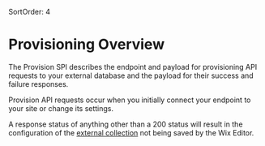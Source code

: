 SortOrder: 4
# Provisioning Overview

The  Provision SPI describes the endpoint and payload for provisioning API requests to your external database and the payload for their success and failure responses. 

Provision API requests occur when you initially connect your endpoint to your site or change its settings.


A response status of anything other than a 200 status will result in the configuration of the [external collection](https://support.wix.com/en/article/corvid-adding-and-deleting-an-external-database-collection) not being saved by the Wix Editor.

